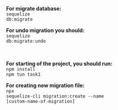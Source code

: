 <strong>For migrate database:</strong>
<br/>
<code>sequelize db:migrate</code> <br/>

<strong>For undo migration you should:</strong>
<br/>
<code>sequelize db:migrate:undo</code>

<br/>

<strong>For starting of the project, you should run: </strong>
<br/>
<code>npm install</code>
<br/> 
<code>npm tun task1</code>

<strong>For creating new migration file:</strong>
<br/>
<code>npx sequelize-cli migration:create --name [custom-name-of-migration]</code>